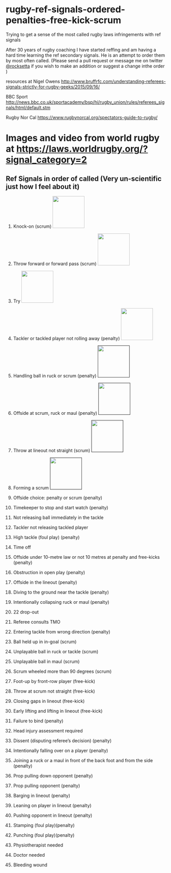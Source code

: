 # rugby-ref-signals-ordered-penalties-free-kick-scrum
Trying to get a sense of the most called rugby laws infringements with ref signals


After 30 years of rugby coaching I have started reffing and am having a hard time learning the ref secondary signals. He is an attempt to order them by most often called. (Please send a pull request or message me on twitter [@rocksetta](https://twitter.com/rocksetta) if you wish to make an addition or suggest a change inthe order )


resources at
Nigel Owens  http://www.bruffrfc.com/understanding-referees-signals-strictly-for-rugby-geeks/2015/09/16/



BBC Sport http://news.bbc.co.uk/sportacademy/bsp/hi/rugby_union/rules/referees_signals/html/default.stm

Rugby Nor Cal  https://www.rugbynorcal.org/spectators-guide-to-rugby/


# Images and video from world rugby at https://laws.worldrugby.org/?signal_category=2

## Ref Signals in order of called (Very un-scientific just how I feel about it) 


1. Knock-on (scrum) [<img src="https://laws.worldrugby.org/images/signals/8_2016_thumb.jpg" width=100px>](https://laws.worldrugby.org/?signal_category=2&videoid=8)

1. Throw forward or forward pass (scrum) [<img src="(https://laws.worldrugby.org/images/signals/7_2016_thumb.jpg" width=100px>](https://laws.worldrugby.org/?signal_category=2&videoid=7)
1. Try  [<img src="(https://laws.worldrugby.org/images/signals/3_2016_thumb.jpg" width=100px>](https://laws.worldrugby.org/?signal_category=1&videoid=3)
1. Tackler or tackled player not rolling away (penalty) [<img src="(https://laws.worldrugby.org/images/signals/11_2016_thumb.jpg" width=100px>](https://laws.worldrugby.org/?signal_category=2&videoid=11)

1. Handling ball in ruck or scrum (penalty) [<img src="" width=100px>]()

1. Offside at scrum, ruck or maul (penalty) [<img src="" width=100px>]()
1. Throw at lineout not straight (scrum) [<img src="" width=100px>]()
1. Forming a scrum [<img src="" width=100px>]()
1. Offside choice: penalty or scrum (penalty)
1. Timekeeper to stop and start watch (penalty)

1. Not releasing ball immediately in the tackle
1. Tackler not releasing tackled player
1. High tackle (foul play) (penalty)
1. Time off
1. Offside under 10-metre law or not 10 metres at penalty and free-kicks (penalty)

1. Obstruction in open play (penalty)
1. Offside in the lineout (penalty)
1. Diving to the ground near the tackle (penalty)
1. Intentionally collapsing ruck or maul (penalty)
1. 22 drop-out

1. Referee consults TMO
1. Entering tackle from wrong direction (penalty)
1. Ball held up in in-goal (scrum)
1. Unplayable ball in ruck or tackle (scrum)
1. Unplayable ball in maul (scrum)

1. Scrum wheeled more than 90 degrees (scrum)
1. Foot-up by front-row player (free-kick)
1. Throw at scrum not straight (free-kick)
1. Closing gaps in lineout (free-kick)
1. Early lifting and lifting in lineout (free-kick)

1. Failure to bind (penalty)
1. Head injury assessment required
1. Dissent (disputing referee’s decision) (penalty)
1. Intentionally falling over on a player (penalty)
1. Joining a ruck or a maul in front of the back foot and from the side (penalty)

1. Prop pulling down opponent (penalty)
1. Prop pulling opponent (penalty)
1. Barging in lineout (penalty)
1. Leaning on player in lineout (penalty)
1. Pushing opponent in lineout (penalty)

1. Stamping (foul play)(penalty)
1. Punching (foul play)(penalty)
1. Physiotherapist needed
1. Doctor needed
1. Bleeding wound


